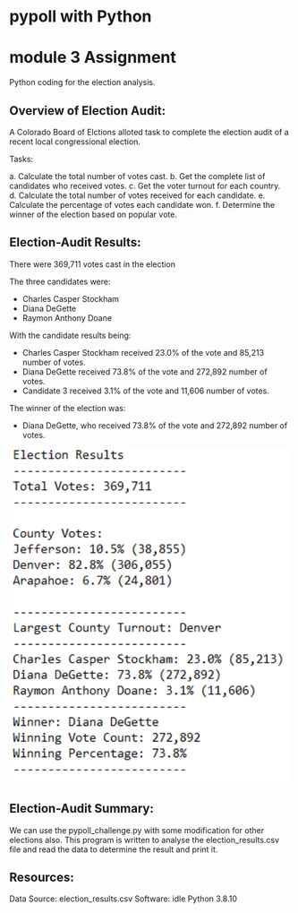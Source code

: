 # pypoll with Python
# module 3 Assignment

Python coding for the election analysis. 

## Overview of Election Audit:

A Colorado Board of Elctions alloted task to complete the election audit of a recent local congressional election. 

Tasks:

a. Calculate the total number of votes cast.
b. Get the complete list of candidates who received votes.
c. Get the voter turnout for each country.  
d. Calculate the total number of votes received for each candidate. 
e. Calculate the percentage of votes each candidate won. 
f. Determine the winner of the election based on popular vote.   


## Election-Audit Results:


There were 369,711 votes cast in the election

The three candidates were:

- Charles Casper Stockham
- Diana DeGette
- Raymon Anthony Doane

With the candidate results being:

- Charles Casper Stockham received 23.0% of the vote and 85,213 number of votes.
- Diana DeGette received 73.8% of the vote and 272,892 number of votes.
- Candidate 3 received 3.1% of the vote and 11,606 number of votes.

The winner of the election was:

- Diana DeGette, who received 73.8% of the vote and 272,892 number of votes.


<img src="result.png" width="500" height="600">



## Election-Audit Summary: 

We can use the pypoll_challenge.py with some modification for other elections also. This program is written to analyse the election_results.csv file and read the data to determine the result and print it. 

## Resources: 

Data Source: election_results.csv
Software: idle Python 3.8.10